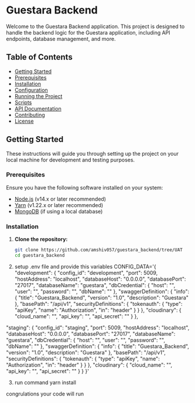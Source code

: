 
# Guestara Backend

Welcome to the Guestara Backend application. This project is designed to handle the backend logic for the Guestara application, including API endpoints, database management, and more.

## Table of Contents

- [Getting Started](#getting-started)
- [Prerequisites](#prerequisites)
- [Installation](#installation)
- [Configuration](#configuration)
- [Running the Project](#running-the-project)
- [Scripts](#scripts)
- [API Documentation](#api-documentation)
- [Contributing](#contributing)
- [License](#license)

## Getting Started

These instructions will guide you through setting up the project on your local machine for development and testing purposes.

### Prerequisites

Ensure you have the following software installed on your system:

- [Node.js](https://nodejs.org/) (v14.x or later recommended)
- [Yarn](https://yarnpkg.com/) (v1.22.x or later recommended)
- [MongoDB](https://www.mongodb.com/) (if using a local database)

### Installation

1. **Clone the repository:**

   ```bash
   git clone https://github.com/amshiv057/guestara_backend/tree/UAT
   cd guestara_backend
2. setup .env file and provide this variables
CONFIG_DATA='{
  "development": {
    "config_id": "development",
    "port": 5009,
    "hostAddress": "localhost",
    "databaseHost": "0.0.0.0",
    "databasePort": "27017",
    "databaseName": "guestara",
    "dbCredential": {
      "host": "",
      "user": "",
      "password": "",
      "dbName": ""
    },
    "swaggerDefinition": {
      "info": {
        "title": "Guestara_Backend",
        "version": "1.0",
        "description": "Guestara"
      },
      "basePath": "/api/v1",
      "securityDefinitions": {
        "tokenauth": {
          "type": "apiKey",
          "name": "Authorization",
          "in": "header"
        }
      }
    },
    "cloudinary": {
      "cloud_name": "",
      "api_key": "",
      "api_secret": ""
    }
  },

  "staging": {
    "config_id": "staging",
    "port": 5009,
    "hostAddress": "localhost",
    "databaseHost": "0.0.0.0",
    "databasePort": "27017",
    "databaseName": "guestara",
    "dbCredential": {
      "host": "",
      "user": "",
      "password": "",
      "dbName": ""
    },
    "swaggerDefinition": {
      "info": {
        "title": "Guestara_Backend",
        "version": "1.0",
        "description": "Guestara"
      },
      "basePath": "/api/v1",
      "securityDefinitions": {
        "tokenauth": {
          "type": "apiKey",
          "name": "Authorization",
          "in": "header"
        }
      }
    },
    "cloudinary": {
      "cloud_name": "",
      "api_key": "",
      "api_secret": ""
    }
  }
}'

3. run command
yarn install

congrulations your code will run